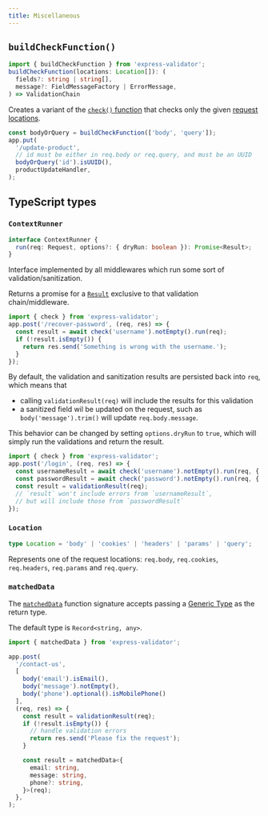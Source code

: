 ```yaml
---
title: Miscellaneous
---
```


## `buildCheckFunction()`

```ts
import { buildCheckFunction } from 'express-validator';
buildCheckFunction(locations: Location[]): (
  fields?: string | string[],
  message?: FieldMessageFactory | ErrorMessage,
) => ValidationChain
```

Creates a variant of the [`check()` function](./check.md) that checks only the given [request locations](#location).

```ts
const bodyOrQuery = buildCheckFunction(['body', 'query']);
app.put(
  '/update-product',
  // id must be either in req.body or req.query, and must be an UUID
  bodyOrQuery('id').isUUID(),
  productUpdateHandler,
);
```

## TypeScript types

### `ContextRunner`

```ts
interface ContextRunner {
  run(req: Request, options?: { dryRun: boolean }): Promise<Result>;
}
```

Interface implemented by all middlewares which run some sort of validation/sanitization.

Returns a promise for a [`Result`](./validation-result.md#result) exclusive to that validation
chain/middleware.

```ts
import { check } from 'express-validator';
app.post('/recover-password', (req, res) => {
  const result = await check('username').notEmpty().run(req);
  if (!result.isEmpty()) {
    return res.send('Something is wrong with the username.');
  }
});
```

By default, the validation and sanitization results are persisted back into `req`, which means that

- calling `validationResult(req)` will include the results for this validation
- a sanitized field wil be updated on the request, such as `body('message').trim()` will update `req.body.message`.

This behavior can be changed by setting `options.dryRun` to `true`, which will simply run the validations
and return the result.

```ts
import { check } from 'express-validator';
app.post('/login', (req, res) => {
  const usernameResult = await check('username').notEmpty().run(req, { dryRun: true });
  const passwordResult = await check('password').notEmpty().run(req, { dryRun: false });
  const result = validationResult(req);
  // `result` won't include errors from `usernameResult`,
  // but will include those from `passwordResult`
});
```

### `Location`

```ts
type Location = 'body' | 'cookies' | 'headers' | 'params' | 'query';
```

Represents one of the request locations: `req.body`, `req.cookies`, `req.headers`, `req.params` and
`req.query`.

### `matchedData`

The [`matchedData`](./matched-data.md) function signature accepts passing a [Generic Type](https://www.typescriptlang.org/docs/handbook/2/generics.html) as the return type.

The default type is `Record<string, any>`.

```ts
import { matchedData } from 'express-validator';

app.post(
  '/contact-us',
  [
    body('email').isEmail(),
    body('message').notEmpty(),
    body('phone').optional().isMobilePhone()
  ],
  (req, res) => {
    const result = validationResult(req);
    if (!result.isEmpty()) {
      // handle validation errors
      return res.send('Please fix the request');
    }

    const result = matchedData<{
      email: string,
      message: string, 
      phone?: string,
    }>(req);
  },
);
```
